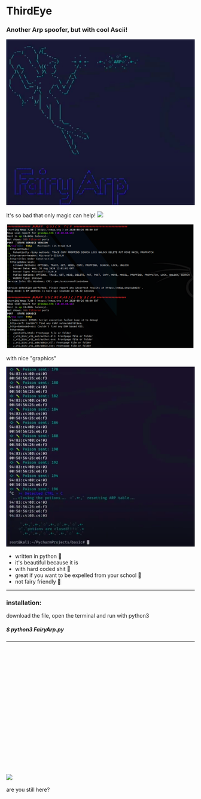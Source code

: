 # ThirdEye
### Another Arp spoofer, but with cool Ascii!

<img width="700" src="https://github.com/v1nc3-source/FairyArp/blob/master/screenshot.png?raw=true">
</p> 

It's so bad that only magic can help! <img src="https://media.giphy.com/media/NmerZ36iBkmKk/giphy.gif" width="100px">

<img width="700" src="https://github.com/v1nc3-source/ThirdEye/blob/master/screenshot.png?raw=true">
</p> 
 
with nice "graphics"

<img width="700" src="https://github.com/v1nc3-source/FairyArp/blob/master/screenshot2.png.png?raw=true">
</p> 

- written in python 🐍
- it's beautiful because it is
- with hard coded shit 💩
- great if you want to be expelled from your school 🏫
- not fairy friendly 🧚

<hr>

### installation:

download the file, open the terminal and run with python3 

##### $ python3 FairyArp.py

<hr>


<br>
<br>
<br>
<br>
<br>
<br>
<br>
<br>
<br>
<br>
<br>
<br>
<br>
<br>
<br>
<br>
<br>
<br>
<br>
<br>

<img width="400" src="https://i.kym-cdn.com/photos/images/original/001/349/277/7b6.gif">
</p> 
          are you still here?




